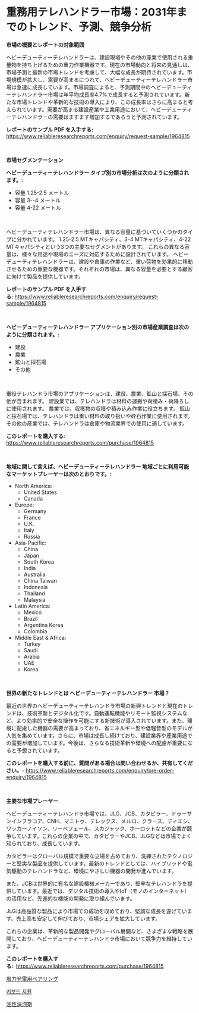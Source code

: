 <p><h1>重務用テレハンドラー市場：2031年までのトレンド、予測、競争分析</h1></p><p><strong>市場の概要とレポートの対象範囲</strong></p>
<p><p>ヘビーデューティーテレハンドラーは、建設現場やその他の産業で使用される重量物を持ち上げるための重力作業機器です。現在の市場動向と将来の見通しは、市場予測と最新の市場トレンドを考慮して、大幅な成長が期待されています。市場規模が拡大し、需要が高まるにつれて、ヘビーデューティーテレハンドラー市場は急速に成長しています。市場調査によると、予測期間中のヘビーデューティーテレハンドラー市場は年平均成長率4.7%で成長すると予測されています。新たな市場トレンドや革新的な技術の導入により、この成長率はさらに高まると考えられています。需要が高まる建設産業や工業用途において、ヘビーデューティーテレハンドラーの需要はますます増加するであろうと予測されています。</p></p>
<p><strong>レポートのサンプル PDF を入手する:</strong> <a href="https://www.reliableresearchreports.com/enquiry/request-sample/1964815">https://www.reliableresearchreports.com/enquiry/request-sample/1964815</a></p>
<p>&nbsp;</p>
<p><strong>市場セグメンテーション</strong></p>
<p><strong>ヘビーデューティーテレハンドラー タイプ別の市場分析は次のように分類されます。:</strong></p>
<p><ul><li>容量 1.25-2.5 メートル</li><li>容量 3--4 メートル</li><li>容量 4-22 メートル</li></ul></p>
<p>&nbsp;</p>
<p><p>ヘビーデューティテレハンドラー市場は、異なる容量に基づいていくつかのタイプに分かれています。 1.25-2.5 MTキャパシティ、3-4 MTキャパシティ、4-22 MTキャパシティという3つの主要なセグメントがあります。 これらの異なる容量は、様々な用途や現場のニーズに対応するために設計されています。 ヘビーデューティテレハンドラーは、建設や倉庫の作業など、重い荷物を効果的に移動させるための重要な機器です。それぞれの市場は、異なる容量を必要とする顧客に向けて製品を提供しています。</p></p>
<p><strong>レポートのサンプル PDF を入手する:</strong>&nbsp;<a href="https://www.reliableresearchreports.com/enquiry/request-sample/1964815">https://www.reliableresearchreports.com/enquiry/request-sample/1964815</a></p>
<p>&nbsp;</p>
<p><strong> ヘビーデューティーテレハンドラー アプリケーション別の市場産業調査は次のように分類されます。:</strong></p>
<p><ul><li>建設</li><li>農業</li><li>鉱山と採石場</li><li>その他</li></ul></p>
<p>&nbsp;</p>
<p><p>重役テレハンドラ市場のアプリケーションは、建設、農業、鉱山と採石場、その他が含まれます。 建設業では、テレハンドラは材料の運搬や荷積み・荷降ろしに使用されます。 農業では、収穫物の収穫や積み込み作業に役立ちます。 鉱山と採石場では、テレハンドラは重い材料の取り扱いや砕石作業に使用されます。 その他の産業では、テレハンドラは倉庫や物流業界での使用に適しています。</p></p>
<p><strong>このレポートを購入する:</strong>&nbsp; <a href="https://www.reliableresearchreports.com/purchase/1964815">https://www.reliableresearchreports.com/purchase/1964815</a></p>
<p>&nbsp;</p>
<p><strong>地域に関して言えば、ヘビーデューティーテレハンドラー 地域ごとに利用可能なマーケットプレーヤーは次のとおりです。:</strong></p>
<p><ul>
    <li>
        North America:
        <ul>
            <li>United States</li>
            <li>Canada</li>
        </ul>
    </li>
    <li>
        Europe:
        <ul>
            <li>Germany</li>
            <li>France</li>
            <li>U.K.</li>
            <li>Italy</li>
            <li>Russia</li>
        </ul>
    </li>
    <li>
        Asia-Pacific:
        <ul>
            <li>China</li>
            <li>Japan</li>
            <li>South Korea</li>
            <li>India</li>
            <li>Australia</li>
            <li>China Taiwan</li>
            <li>Indonesia</li>
            <li>Thailand</li>
            <li>Malaysia</li>
        </ul>
    </li>
    <li>
        Latin America:
        <ul>
            <li>Mexico</li>
            <li>Brazil</li>
            <li>Argentina Korea</li>
            <li>Colombia</li>
        </ul>
    </li>
    <li>
        Middle East & Africa:
        <ul>
            <li>Turkey</li>
            <li>Saudi</li>
            <li>Arabia</li>
            <li>UAE</li>
            <li>Korea</li>
        </ul>
    </li>
    </ul></p>
<p>&nbsp;</p>
<p><strong>世界の新たなトレンドとは ヘビーデューティーテレハンドラー 市場？</strong></p>
<p><p>最近の世界のヘビーデューティーテレハンドラ市場の新興トレンドと現在のトレンドは、技術革新とデジタル化です。自動運転機能やリモート監視システムなど、より効率的で安全な操作を可能にする新技術が導入されています。また、環境に配慮した機器の需要が高まっており、省エネルギー型や低騒音型のモデルが人気を集めています。さらに、市場は成長し続けており、建設業界や産業用途での需要が増加しています。今後は、さらなる技術革新や環境への配慮が重要になると予想されています。</p></p>
<p><strong>このレポートを購入する前に、質問がある場合は問い合わせるか、共有してください。</strong>- <a href="https://www.reliableresearchreports.com/enquiry/pre-order-enquiry/1964815">https://www.reliableresearchreports.com/enquiry/pre-order-enquiry/1964815</a></p>
<p>&nbsp;</p>
<p><strong>主要な市場プレーヤー</strong></p>
<p><p>ヘビーデューティーテレハンドラ市場では、JLG、JCB、カタピラー、ドゥーサンインフラコア、CNH、マニトゥ、テレックス、メルロ、クラース、ディエシ、ワッカーノイソン、リーベフェール、スカジャック、ホーロットなどの企業が競争しています。これらの企業の中で、カタピラーやJCB、JLGなどは市場でよく知られており、成長しています。</p><p>カタピラーはグローバル規模で重要な立場を占めており、洗練されたテクノロジーと堅実な製品を提供しています。最新のトレンドとしては、ハイブリッドや電気駆動のテレハンドラなど、環境にやさしい機器の開発が進んでいます。</p><p>また、JCBは世界的に有名な建設機械メーカーであり、堅牢なテレハンドラを提供しています。最近では、デジタル技術の導入やIoT（モノのインターネット）の活用など、先進的な機能の開発に取り組んでいます。</p><p>JLGは高品質な製品により市場での成功を収めており、堅調な成長を遂げています。売上高も安定して伸びており、市場シェアを拡大しています。</p><p>これらの企業は、革新的な製品開発やグローバル展開など、さまざまな戦略を展開しており、ヘビーデューティーテレハンドラ市場において競争力を維持しています。</p></p>
<p><strong>このレポートを購入する:</strong>&nbsp;&nbsp;<a href="https://www.reliableresearchreports.com/purchase/1964815">https://www.reliableresearchreports.com/purchase/1964815</a></p>
<p><p><a href="https://medium.com/@zackaryhalvorson2023/%E9%A2%A8%E5%8A%9B%E7%99%BA%E9%9B%BB%E7%94%A8%E3%83%99%E3%82%A2%E3%83%AA%E3%83%B3%E3%82%B0%E5%B8%82%E5%A0%B4%E3%81%AE%E5%88%86%E6%9E%90%E3%81%A82024%E5%B9%B4%E3%81%8B%E3%82%892031%E5%B9%B4%E3%81%BE%E3%81%A7%E3%81%AE%E4%BA%88%E6%B8%AC%E3%82%B5%E3%82%A4%E3%82%BA-07095bccfde0">風力発電用ベアリング</a></p><p><a href="https://github.com/RichardLueilwitz787/Market-Research-Report-List-1/blob/main/34454847368.md">키보드 지원</a></p><p><a href="https://github.com/JacksonWiza1924/Market-Research-Report-List-1/blob/main/54661327845.md">油性消泡剤</a></p></p>